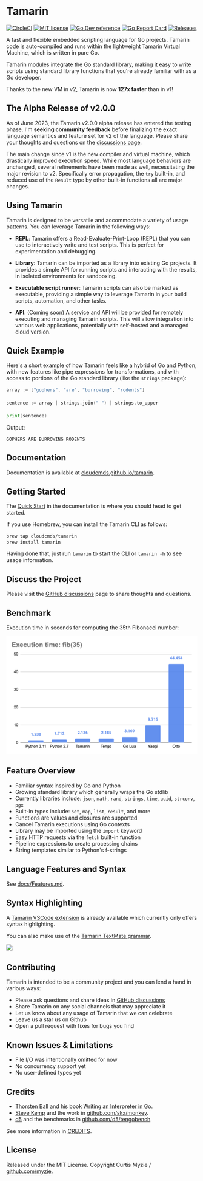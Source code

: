 # Tamarin

[![CircleCI](https://dl.circleci.com/status-badge/img/gh/cloudcmds/tamarin/tree/main.svg?style=svg)](https://dl.circleci.com/status-badge/redirect/gh/cloudcmds/tamarin/tree/main)
[![MIT license](https://img.shields.io/badge/license-MIT-brightgreen.svg)](https://opensource.org/licenses/MIT)
[![Go.Dev reference](https://img.shields.io/badge/go.dev-reference-blue?logo=go&logoColor=white)](https://pkg.go.dev/github.com/cloudcmds/tamarin)
[![Go Report Card](https://goreportcard.com/badge/github.com/cloudcmds/tamarin?style=flat-square)](https://goreportcard.com/report/github.com/cloudcmds/tamarin)
[![Releases](https://img.shields.io/github/release/cloudcmds/tamarin/all.svg?style=flat-square)](https://github.com/cloudcmds/tamarin/releases)

A fast and flexible embedded scripting language for Go projects. Tamarin code is
auto-compiled and runs within the lightweight Tamarin Virtual Machine, which is
written in pure Go.

Tamarin modules integrate the Go standard library, making it easy to write
scripts using standard library functions that you're already familiar with as
a Go developer.

Thanks to the new VM in v2, Tamarin is now **127x faster** than in v1!

## The Alpha Release of v2.0.0

As of June 2023, the Tamarin v2.0.0 alpha release has entered the testing phase.
I'm **seeking community feedback** before finalizing the exact language semantics
and feature set for v2 of the language. Please share your thoughts and questions
on the [discussions page](https://github.com/cloudcmds/tamarin/discussions).

The main change since v1 is the new compiler and virtual machine, which drastically
improved execution speed. While most language behaviors are unchanged, several
refinements have been made as well, necessitating the major revision to v2.
Specifically error propagation, the `try` built-in, and reduced use of the
`Result` type by other built-in functions all are major changes.

## Using Tamarin

Tamarin is designed to be versatile and accommodate a variety of usage patterns. You can leverage Tamarin in the following ways:

- **REPL**: Tamarin offers a Read-Evaluate-Print-Loop (REPL) that you can use to interactively write and test scripts. This is perfect for experimentation and debugging.

- **Library**: Tamarin can be imported as a library into existing Go projects. It provides a simple API for running scripts and interacting with the results, in isolated environments for sandboxing.

- **Executable script runner**: Tamarin scripts can also be marked as executable, providing a simple way to leverage Tamarin in your build scripts, automation, and other tasks.

- **API**: (Coming soon) A service and API will be provided for remotely executing and managing Tamarin scripts. This will allow integration into various web applications, potentially with self-hosted and a managed cloud version.

## Quick Example

Here's a short example of how Tamarin feels like a hybrid of Go and Python, with
new features like pipe expressions for transformations, and with access to portions
of the Go standard library (like the `strings` package):

```go
array := ["gophers", "are", "burrowing", "rodents"]

sentence := array | strings.join(" ") | strings.to_upper

print(sentence)
```

Output:

```
GOPHERS ARE BURROWING RODENTS
```

## Documentation

Documentation is available at [cloudcmds.github.io/tamarin](https://cloudcmds.github.io/tamarin/).

## Getting Started

The [Quick Start](https://cloudcmds.github.io/tamarin/quick-start/) in the
documentation is where you should head to get started.

If you use Homebrew, you can install the Tamarin CLI as follows:

```
brew tap cloudcmds/tamarin
brew install tamarin
```

Having done that, just run `tamarin` to start the CLI or `tamarin -h` to see
usage information.

## Discuss the Project

Please visit the [GitHub discussions](https://github.com/cloudcmds/tamarin/discussions)
page to share thoughts and questions.

## Benchmark

Execution time in seconds for computing the 35th Fibonacci number:

![](bench/fib35.png?raw=true)

## Feature Overview

- Familiar syntax inspired by Go and Python
- Growing standard library which generally wraps the Go stdlib
- Currently libraries include: `json`, `math`, `rand`, `strings`, `time`, `uuid`, `strconv`, `pgx`
- Built-in types include: `set`, `map`, `list`, `result`, and more
- Functions are values and closures are supported
- Cancel Tamarin executions using Go contexts
- Library may be imported using the `import` keyword
- Easy HTTP requests via the `fetch` built-in function
- Pipeline expressions to create processing chains
- String templates similar to Python's f-strings

## Language Features and Syntax

See [docs/Features.md](./docs/Features.md).

## Syntax Highlighting

A [Tamarin VSCode extension](https://marketplace.visualstudio.com/items?itemName=CurtisMyzie.tamarin-language)
is already available which currently only offers syntax highlighting.

You can also make use of the [Tamarin TextMate grammar](./vscode/syntaxes/tamarin.grammar.json).

![](docs/assets/syntax-highlighting.png?raw=true)

## Contributing

Tamarin is intended to be a community project and you can lend a hand in various ways:

- Please ask questions and share ideas in [GitHub discussions](https://github.com/cloudcmds/tamarin/discussions)
- Share Tamarin on any social channels that may appreciate it
- Let us know about any usage of Tamarin that we can celebrate
- Leave us a star us on Github
- Open a pull request with fixes for bugs you find

## Known Issues & Limitations

- File I/O was intentionally omitted for now
- No concurrency support yet
- No user-defined types yet

## Credits

- [Thorsten Ball](https://github.com/mrnugget) and his book [Writing an Interpreter in Go](https://interpreterbook.com/).
- [Steve Kemp](https://github.com/skx) and the work in [github.com/skx/monkey](https://github.com/skx/monkey).
- [d5](https://github.com/d5) and the benchmarks in [github.com/d5/tengobench](https://github.com/d5/tengobench).

See more information in [CREDITS](./CREDITS).

## License

Released under the MIT License.
Copyright Curtis Myzie / [github.com/myzie](https://github.com/myzie).
